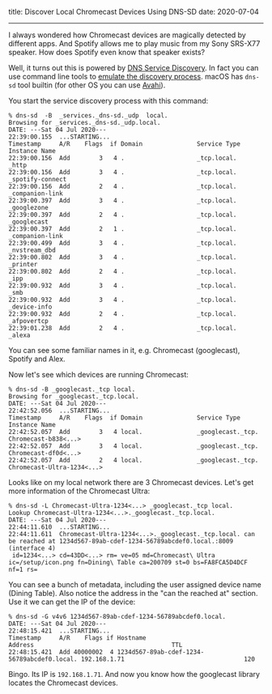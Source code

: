 title: Discover Local Chromecast Devices Using DNS-SD
date: 2020-07-04

---

I always wondered how Chromecast devices are magically detected by different apps. And Spotify allows me to play music from my Sony SRS-X77 speaker. How does Spotify even know that speaker exists?

Well, it turns out this is powered by [DNS Service Discovery](https://en.wikipedia.org/wiki/Zero-configuration_networking#DNS-SD). In fact you can use command line tools to [emulate the discovery process](https://apple.stackexchange.com/a/239039/91868). macOS has `dns-sd` tool builtin (for other OS you can use [Avahi](https://www.avahi.org/)).

You start the service discovery process with this command:

```
% dns-sd  -B  _services._dns-sd._udp  local.
Browsing for _services._dns-sd._udp.local.
DATE: ---Sat 04 Jul 2020---
22:39:00.155  ...STARTING...
Timestamp     A/R    Flags  if Domain               Service Type         Instance Name
22:39:00.156  Add        3   4 .                    _tcp.local.          _http
22:39:00.156  Add        3   4 .                    _tcp.local.          _spotify-connect
22:39:00.156  Add        2   4 .                    _tcp.local.          _companion-link
22:39:00.397  Add        3   4 .                    _tcp.local.          _googlezone
22:39:00.397  Add        2   4 .                    _tcp.local.          _googlecast
22:39:00.397  Add        2   1 .                    _tcp.local.          _companion-link
22:39:00.499  Add        3   4 .                    _tcp.local.          _nvstream_dbd
22:39:00.802  Add        3   4 .                    _tcp.local.          _printer
22:39:00.802  Add        2   4 .                    _tcp.local.          _ipp
22:39:00.932  Add        3   4 .                    _tcp.local.          _smb
22:39:00.932  Add        3   4 .                    _tcp.local.          _device-info
22:39:00.932  Add        2   4 .                    _tcp.local.          _afpovertcp
22:39:01.238  Add        2   4 .                    _tcp.local.          _alexa
```

You can see some familiar names in it, e.g. Chromecast (googlecast), Spotify and Alex.

Now let's see which devices are running Chromecast:

```
% dns-sd -B _googlecast._tcp local.
Browsing for _googlecast._tcp.local.
DATE: ---Sat 04 Jul 2020---
22:42:52.056  ...STARTING...
Timestamp     A/R    Flags  if Domain               Service Type         Instance Name
22:42:52.057  Add        3   4 local.               _googlecast._tcp.    Chromecast-b838<...>
22:42:52.057  Add        3   4 local.               _googlecast._tcp.    Chromecast-df0d<...>
22:42:52.057  Add        2   4 local.               _googlecast._tcp.    Chromecast-Ultra-1234<...>
```

Looks like on my local network there are 3 Chromecast devices. Let's get more information of the Chromecast Ultra:

```
% dns-sd -L Chromecast-Ultra-1234<...> _googlecast._tcp local.
Lookup Chromecast-Ultra-1234<...>._googlecast._tcp.local.
DATE: ---Sat 04 Jul 2020---
22:44:11.610  ...STARTING...
22:44:11.611  Chromecast-Ultra-1234<...>._googlecast._tcp.local. can be reached at 1234d567-89ab-cdef-1234-56789abcdef0.local.:8009 (interface 4)
 id=1234<...> cd=43DD<...> rm= ve=05 md=Chromecast\ Ultra ic=/setup/icon.png fn=Dining\ Table ca=200709 st=0 bs=FA8FCA5D4DCF nf=1 rs=
```

You can see a bunch of metadata, including the user assigned device name (Dining Table). Also notice the address in the "can the reached at" section. Use it we can get the IP of the device:

```
% dns-sd -G v4v6 1234d567-89ab-cdef-1234-56789abcdef0.local.
DATE: ---Sat 04 Jul 2020---
22:48:15.421  ...STARTING...
Timestamp     A/R    Flags if Hostname                                    Address                                      TTL
22:48:15.421  Add 40000002  4 1234d567-89ab-cdef-1234-56789abcdef0.local. 192.168.1.71                                 120
```

Bingo. Its IP is `192.168.1.71`. And now you know how the googlecast library locates the Chromecast devices.
